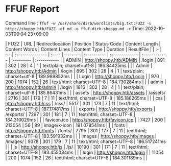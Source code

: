 # FFUF Report

  Command line : `ffuf -w /usr/share/dirb/wordlists/big.txt:FUZZ -u http://shoppy.htb/FUZZ -of md -o ffuf-dirb-shoppy.md -c`
  Time: 2022-10-03T09:04:23&#43;09:00

  | FUZZ | URL | Redirectlocation | Position | Status Code | Content Length | Content Words | Content Lines | Content Type | Duration | ResultFile |
  | :- | :-- | :--------------- | :---- | :------- | :---------- | :------------- | :------------ | :--------- | :----------- |
  | ADMIN | http://shoppy.htb/ADMIN | /login | 891 | 302 | 28 | 4 | 1 | text/plain; charset=utf-8 | 186.84425ms |  |
  | Admin | http://shoppy.htb/Admin | /login | 895 | 302 | 28 | 4 | 1 | text/plain; charset=utf-8 | 189.989852ms |  |
  | Login | http://shoppy.htb/Login |  | 970 | 200 | 1074 | 152 | 26 | text/html; charset=UTF-8 | 184.730284ms |  |
  | admin | http://shoppy.htb/admin | /login | 1816 | 302 | 28 | 4 | 1 | text/plain; charset=utf-8 | 185.86431ms |  |
  | assets | http://shoppy.htb/assets | /assets/ | 2716 | 301 | 179 | 7 | 11 | text/html; charset=UTF-8 | 185.186265ms |  |
  | css | http://shoppy.htb/css | /css/ | 5517 | 301 | 173 | 7 | 11 | text/html; charset=UTF-8 | 187.174817ms |  |
  | exports | http://shoppy.htb/exports | /exports/ | 7297 | 301 | 181 | 7 | 11 | text/html; charset=UTF-8 | 184.310029ms |  |
  | favicon.ico | http://shoppy.htb/favicon.ico |  | 7427 | 200 | 213054 | 56 | 89 | image/x-icon | 191.078541ms |  |
  | fonts | http://shoppy.htb/fonts | /fonts/ | 7795 | 301 | 177 | 7 | 11 | text/html; charset=UTF-8 | 183.591932ms |  |
  | images | http://shoppy.htb/images | /images/ | 9378 | 301 | 179 | 7 | 11 | text/html; charset=UTF-8 | 186.517241ms |  |
  | js | http://shoppy.htb/js | /js/ | 10190 | 301 | 171 | 7 | 11 | text/html; charset=UTF-8 | 183.455034ms |  |
  | login | http://shoppy.htb/login |  | 11054 | 200 | 1074 | 152 | 26 | text/html; charset=UTF-8 | 184.301189ms |  |
  